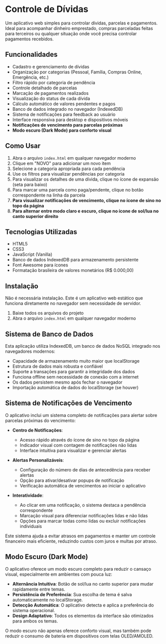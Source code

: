 # Controle de Dívidas

Um aplicativo web simples para controlar dívidas, parcelas e pagamentos. Ideal para acompanhar dinheiro emprestado, compras parceladas feitas para terceiros ou qualquer situação onde você precisa controlar pagamentos recebidos.

## Funcionalidades

- Cadastro e gerenciamento de dívidas
- Organização por categorias (Pessoal, Família, Compras Online, Emergência, etc.)
- Filtro rápido por categoria de pendência
- Controle detalhado de parcelas
- Marcação de pagamentos realizados
- Visualização do status de cada dívida
- Cálculo automático de valores pendentes e pagos
- Banco de dados integrado no navegador (IndexedDB)
- Sistema de notificações para feedback ao usuário
- Interface responsiva para desktop e dispositivos móveis
- **Notificações de vencimento para parcelas próximas**
- **Modo escuro (Dark Mode) para conforto visual**

## Como Usar

1. Abra o arquivo `index.html` em qualquer navegador moderno
2. Clique em "NOVO" para adicionar um novo item
3. Selecione a categoria apropriada para cada pendência
4. Use os filtros para visualizar pendências por categoria
5. Para visualizar os detalhes de uma dívida, clique no ícone de expansão (seta para baixo)
6. Para marcar uma parcela como paga/pendente, clique no botão correspondente na linha da parcela
7. **Para visualizar notificações de vencimento, clique no ícone de sino no topo da página**
8. **Para alternar entre modo claro e escuro, clique no ícone de sol/lua no canto superior direito**

## Tecnologias Utilizadas

- HTML5
- CSS3
- JavaScript (Vanilla)
- Banco de dados IndexedDB para armazenamento persistente
- Font Awesome para ícones
- Formatação brasileira de valores monetários (R$ 0.000,00)

## Instalação

Não é necessária instalação. Este é um aplicativo web estático que funciona diretamente no navegador sem necessidade de servidor.

1. Baixe todos os arquivos do projeto
2. Abra o arquivo `index.html` em qualquer navegador moderno

## Sistema de Banco de Dados

Esta aplicação utiliza IndexedDB, um banco de dados NoSQL integrado nos navegadores modernos:

- Capacidade de armazenamento muito maior que localStorage
- Estrutura de dados mais robusta e confiável
- Suporte a transações para garantir a integridade dos dados
- Funciona offline sem necessidade de conexão com a internet
- Os dados persistem mesmo após fechar o navegador
- Importação automática de dados do localStorage (se houver)

## Sistema de Notificações de Vencimento

O aplicativo inclui um sistema completo de notificações para alertar sobre parcelas próximas do vencimento:

- **Centro de Notificações**:
  - Acesso rápido através do ícone de sino no topo da página
  - Indicador visual com contagem de notificações não lidas
  - Interface intuitiva para visualizar e gerenciar alertas

- **Alertas Personalizáveis**:
  - Configuração do número de dias de antecedência para receber alertas
  - Opção para ativar/desativar popups de notificação
  - Verificação automática de vencimentos ao iniciar o aplicativo

- **Interatividade**:
  - Ao clicar em uma notificação, o sistema destaca a pendência correspondente
  - Marcação visual para diferenciar notificações lidas e não lidas
  - Opções para marcar todas como lidas ou excluir notificações individuais

Este sistema ajuda a evitar atrasos em pagamentos e manter um controle financeiro mais eficiente, reduzindo custos com juros e multas por atraso.

## Modo Escuro (Dark Mode)

O aplicativo oferece um modo escuro completo para reduzir o cansaço visual, especialmente em ambientes com pouca luz:

- **Alternância Intuitiva**: Botão de sol/lua no canto superior para mudar rapidamente entre temas.
- **Persistência de Preferência**: Sua escolha de tema é salva automaticamente no localStorage.
- **Detecção Automática**: O aplicativo detecta e aplica a preferência do sistema operacional.
- **Design Adaptativo**: Todos os elementos da interface são otimizados para ambos os temas.

O modo escuro não apenas oferece conforto visual, mas também pode reduzir o consumo de bateria em dispositivos com telas OLED/AMOLED.
